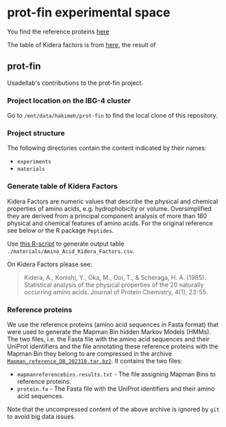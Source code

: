# prot-fin experimental space

You find the reference proteins [here](https://github.com/usadellab/prot-fin/raw/5be77c4247327e3958c89200c03a938ec4734834/material/Mapman_reference_DB_202310.tar.bz2)

The table of Kidera factors is from [here](https://github.com/usadellab/prot-fin/raw/5be77c4247327e3958c89200c03a938ec4734834/material/Amino_Acid_Kidera_Factors.csv), the result of 

## prot-fin

Usadellab's contributions to the prot-fin project.

### Project location on the IBG-4 cluster

Go to `/mnt/data/hakimeh/prot-fin` to find the local clone of this repository.

### Project structure

The following directories contain the content indicated by their names:
- `experiments`
- `materials`

### Generate table of Kidera Factors

Kidera Factors are numeric values that describe the physical and chemical
properties of amino acids, e.g. hydrophobicity or volume. Oversimplified they
are derived from a principal component analysis of more than 180 physical and
chemical features of amino acids. For the original reference see below or the R
package `Peptides`.

Use [this R-script](https://github.com/usadellab/prot-fin/blob/5be77c4247327e3958c89200c03a938ec4734834/methods/Amino_Acid_Kidera_Factors.R) to generate output table
`./materials/Amino_Acid_Kidera_Factors.csv`.

On Kidera Factors please see:
> Kidera, A., Konishi, Y., Oka, M., Ooi, T., & Scheraga, H. A. (1985).
> Statistical analysis of the physical properties of the 20 naturally occurring
> amino acids. Journal of Protein Chemistry, 4(1), 23-55.

### Reference proteins

We use the reference proteins (amino acid sequences in Fasta format) that were
used to generate the Mapman Bin hidden Markov Models (HMMs). The two files,
i.e. the Fasta file with the amino acid sequences and their UniProt identifiers
and the file annotating these reference proteins with the Mapman Bin they
belong to are compressed in the archive
[`Mapman_reference_DB_202310.tar.bz2`](https://github.com/usadellab/prot-fin/raw/5be77c4247327e3958c89200c03a938ec4734834/material/Mapman_reference_DB_202310.tar.bz2). It contains the two files:

- `mapmanreferencebins.results.txt` - The file assigning Mapman Bins to
  reference proteins.
- `protein.fa` - The Fasta file with the UniProt identifiers and their amino
  acid sequences.

Note that the uncompressed content of the above archive is ignored by `git` to avoid big data issues.